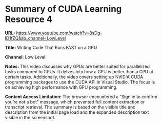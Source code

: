 # Summary of CUDA Learning Resource 4

**URL:** https://www.youtube.com/watch?v=8sDg-lD1fZQ&ab_channel=LowLevel

**Title:** Writing Code That Runs FAST on a GPU

**Channel:** Low Level

**Notes:**
This video discusses why GPUs are better suited for parallelized tasks compared to CPUs. It delves into how a GPU is better than a CPU at certain tasks. Additionally, the video covers setting up NVIDIA CUDA programming packages to use the CUDA API in Visual Studio. The focus is on achieving high performance with GPU programming.

**Content Access Limitation:** The browser encountered a "Sign in to confirm you’re not a bot" message, which prevented full content extraction or transcript retrieval. The summary is based on the visible title and description from the initial page load and the expanded description text visible in the screenshot.
